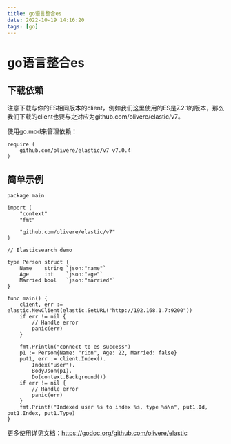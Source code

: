 ```yaml
---
title: go语言整合es
date: 2022-10-19 14:16:20
tags: [go]
---
```

# go语言整合es

## 下载依赖
注意下载与你的ES相同版本的client，例如我们这里使用的ES是7.2.1的版本，那么我们下载的client也要与之对应为github.com/olivere/elastic/v7。

使用go.mod来管理依赖：
```
require (
    github.com/olivere/elastic/v7 v7.0.4
)
```
<!--more-->

## 简单示例
```
package main

import (
	"context"
	"fmt"

	"github.com/olivere/elastic/v7"
)

// Elasticsearch demo

type Person struct {
	Name    string `json:"name"`
	Age     int    `json:"age"`
	Married bool   `json:"married"`
}

func main() {
	client, err := elastic.NewClient(elastic.SetURL("http://192.168.1.7:9200"))
	if err != nil {
		// Handle error
		panic(err)
	}

	fmt.Println("connect to es success")
	p1 := Person{Name: "rion", Age: 22, Married: false}
	put1, err := client.Index().
		Index("user").
		BodyJson(p1).
		Do(context.Background())
	if err != nil {
		// Handle error
		panic(err)
	}
	fmt.Printf("Indexed user %s to index %s, type %s\n", put1.Id, put1.Index, put1.Type)
}
```

更多使用详见文档：https://godoc.org/github.com/olivere/elastic
